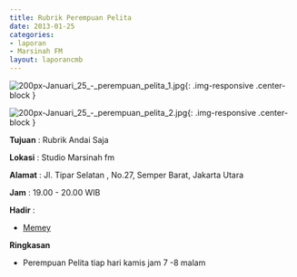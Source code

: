 ```yaml
---
title: Rubrik Perempuan Pelita 
date: 2013-01-25
categories:
- laporan
- Marsinah FM
layout: laporancmb
---
```



![200px-Januari_25_-_perempuan_pelita_1.jpg](/uploads/200px-Januari_25_-_perempuan_pelita_1.jpg){: .img-responsive .center-block }

![200px-Januari_25_-_perempuan_pelita_2.jpg](/uploads/200px-Januari_25_-_perempuan_pelita_2.jpg){: .img-responsive .center-block }


**Tujuan** : Rubrik Andai Saja 

**Lokasi** : Studio Marsinah fm 

**Alamat** : Jl. Tipar Selatan , No.27, Semper Barat, Jakarta Utara 

**Jam** : 19.00 - 20.00 WIB 

**Hadir** :
* [Memey](http://wiki.ciptamedia.org/wiki/Memey)

**Ringkasan**  
* Perempuan Pelita tiap hari kamis jam 7 -8 malam
